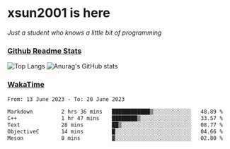 # xsun2001 is here

*Just a student who knows a little bit of programming*

### [Github Readme Stats](https://github.com/anuraghazra/github-readme-stats)

![Top Langs](https://github-readme-stats.vercel.app/api/top-langs/?username=xsun2001&layout=compact&theme=radical) ![Anurag's GitHub stats](https://github-readme-stats.vercel.app/api?username=xsun2001&show_icons=true&theme=radical)

### [WakaTime](https://wakatime.com)

<!--START_SECTION:waka-->

```txt
From: 13 June 2023 - To: 20 June 2023

Markdown         2 hrs 36 mins   ████████████▒░░░░░░░░░░░░   48.89 %
C++              1 hr 47 mins    ████████▒░░░░░░░░░░░░░░░░   33.57 %
Text             28 mins         ██▒░░░░░░░░░░░░░░░░░░░░░░   08.77 %
ObjectiveC       14 mins         █░░░░░░░░░░░░░░░░░░░░░░░░   04.66 %
Meson            8 mins          ▓░░░░░░░░░░░░░░░░░░░░░░░░   02.80 %
```

<!--END_SECTION:waka-->
